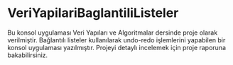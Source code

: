 # VeriYapilariBaglantiliListeler
 Bu konsol uygulaması Veri Yapıları ve Algoritmalar dersinde proje olarak verilmiştir.
 Bağlantılı listeler kullanılarak undo-redo işlemlerini yapabilen bir konsol uygulaması yazılmıştır.
 Projeyi detaylı incelemek için proje raporuna bakabilirsiniz.

